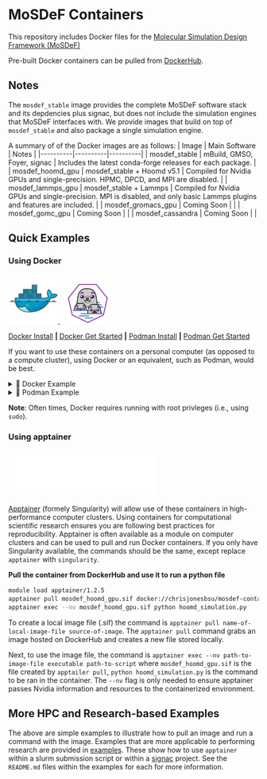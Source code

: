 # MoSDeF Containers
This repository includes Docker files for the [Molecular Simulation Design Framework (MoSDeF)](https://mosdef.org/)

Pre-built Docker containers can be pulled from [DockerHub](https://hub.docker.com/repository/docker/chrisjonesbsu/mosdef-containers/general).

## Notes
The `mosdef_stable` image provides the complete MoSDeF software stack and its depdencies plus signac, but does not include the simulation engines that MoSDeF interfaces with.
We provide images that build on top of `mosdef_stable` and also package a single simulation engine. 

A summary of of the Docker images are as follows:
| Image | Main Software | Notes |
|----------|----------|----------|
| mosdef_stable | mBuild, GMSO, Foyer, signac | Includes the latest conda-forge releases for each package. |
| mosdef_hoomd_gpu | mosdef_stable + Hoomd v5.1 | Compiled for Nvidia GPUs and single-precision. HPMC, DPCD, and MPI are disabled. |
| mosdef_lammps_gpu | mosdef_stable + Lammps | Compiled for Nvidia GPUs and single-precision. MPI is disabled, and only basic Lammps plugins and features are included. |
| mosdef_gromacs_gpu | Coming Soon | |
| mosdef_gomc_gpu | Coming Soon | |
| mosdef_cassandra | Coming Soon | |

## Quick Examples

### Using Docker
<a href="https://www.docker.com">
  <img src=".images/docker.png" width="100" />
</a>  
&nbsp; &nbsp; 
<a href="https://podman.io/">
  <img src=".images/podman.png" width="80" />
</a>


[Docker Install](https://docs.docker.com/engine/install) **|** [Docker Get Started](https://www.docker.com/get-started/) **|** [Podman Install](https://podman.io/docs/installation) **|** [Podman Get Started](https://podman.io/get-started)

If you want to use these containers on a personal computer (as opposed to a compute cluster), using Docker or an equivalent, such as Podman, would be best.  


<details>
<summary>🐳 Docker Example</summary>

**Pull the container from DockerHub**

```bash
docker pull chrisjonesbsu/mosdef-containers:mosdef_stable-2025-04-02
```

**See docker images available locally**
```bash
docker images
```

**Start an interactive shell with the container**
```bash
docker run -it chrisjonesbsu/mosdef-containers:mosdef_stable-2025-04-02
```
</details> 

<details>
<summary>🦭 Podman Example</summary>

The Podman commands are typically the same as Docker.
However, Podman doesn't automatically look to DockerHub for hosted images when using the `pull` command.
You can add `docker.io` to Podman's registres, or you can explicitly pull from `docker.io`.
**Pull the container from DockerHub**

```bash
podman pull docker.io/chrisjonesbsu/mosdef-containers:mosdef_stable-2025-04-02

```

**See docker images available locally**
```bash
podman images
```

**Start an interactive shell with the container**
```bash
podman run -it chrisjonesbsu/mosdef-containers:mosdef_stable-2025-04-02
```
</details> 


**Note**: Often times, Docker requires running with root privleges (i.e., using `sudo`).


### Using apptainer
<img src=".images/apptainer.svg" width=300/>

[Apptainer](https://apptainer.org/) (formely Singularity) will allow use of these containers in high-performance computer clusters.
Using containers for computational scientific research ensures you are following best practices for reproducibility.
Apptainer is often available as a module on computer clusters and can be used to pull and run Docker containers. If you only have Singularity available, the commands should be the same, except replace `apptainer` with `singularity`.

**Pull the container from DockerHub and use it to run a python file**
```bash
module load apptainer/1.2.5
apptainer pull mosdef_hoomd_gpu.sif docker://chrisjonesbsu/mosdef-containers:mosdef_hoomd_gpu-2025-04-03
apptainer exec --nv mosdef_hoomd_gpu.sif python hoomd_simulation.py
```

To create a local image file (.sif) the command is `apptainer pull name-of-local-image-file source-of-image`.
The `apptainer pull` command grabs an image hosted on DockerHub and creates a new file stored locally.


Next, to use the image file, the command is `apptainer exec --nv path-to-image-file executable path-to-script` where `mosdef_hoomd_gpu.sif` is the file created by `apptailer pull`, `python hoomd_simulation.py` is the command to be ran in the container.
The `--nv` flag is only needed to ensure apptainer passes Nvidia information and resources to the containerized environment.

## More HPC and Research-based Examples 
The above are simple examples to illustrate how to pull an image and run a command with the image.
Examples that are more applicable to performing research are provided in [examples](examples).
These show how to use `apptainer` within a slurm submission script or within a [signac](https://docs.signac.io/en/latest/) project.
See the `README.md` files within the examples for each for more information.
